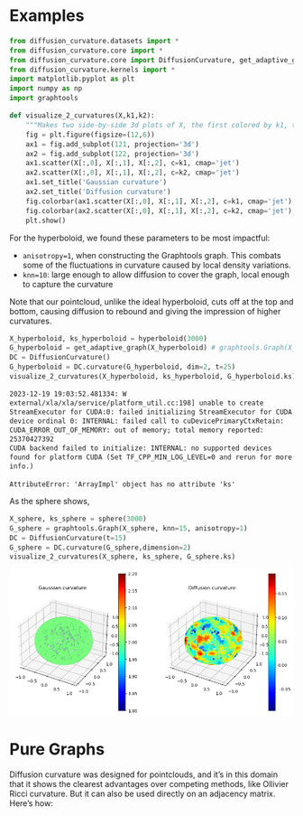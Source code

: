 # Examples

<!-- WARNING: THIS FILE WAS AUTOGENERATED! DO NOT EDIT! -->

``` python
from diffusion_curvature.datasets import *
from diffusion_curvature.core import *
from diffusion_curvature.core import DiffusionCurvature, get_adaptive_graph
from diffusion_curvature.kernels import *
import matplotlib.pyplot as plt
import numpy as np
import graphtools
```

``` python
def visualize_2_curvatures(X,k1,k2):
    """Makes two side-by-side 3d plots of X, the first colored by k1, the second by k2. A colorbar accompanies each."""
    fig = plt.figure(figsize=(12,6))
    ax1 = fig.add_subplot(121, projection='3d')
    ax2 = fig.add_subplot(122, projection='3d')
    ax1.scatter(X[:,0], X[:,1], X[:,2], c=k1, cmap='jet')
    ax2.scatter(X[:,0], X[:,1], X[:,2], c=k2, cmap='jet')
    ax1.set_title('Gaussian curvature')
    ax2.set_title('Diffusion curvature')
    fig.colorbar(ax1.scatter(X[:,0], X[:,1], X[:,2], c=k1, cmap='jet'), ax=ax1)
    fig.colorbar(ax2.scatter(X[:,0], X[:,1], X[:,2], c=k2, cmap='jet'), ax=ax2)
    plt.show()
```

For the hyperboloid, we found these parameters to be most impactful:

- `anisotropy=1`, when constructing the Graphtools graph. This combats
  some of the fluctuations in curvature caused by local density
  variations.
- `knn=10`: large enough to allow diffusion to cover the graph, local
  enough to capture the curvature

Note that our pointcloud, unlike the ideal hyperboloid, cuts off at the
top and bottom, causing diffusion to rebound and giving the impression
of higher curvatures.

``` python
X_hyperboloid, ks_hyperboloid = hyperboloid(3000)
G_hyperboloid = get_adaptive_graph(X_hyperboloid) # graphtools.Graph(X_hyperboloid, knn=10, anisotropy=1)
DC = DiffusionCurvature()
G_hyperboloid = DC.curvature(G_hyperboloid, dim=2, t=25)
visualize_2_curvatures(X_hyperboloid, ks_hyperboloid, G_hyperboloid.ks)
```

    2023-12-19 19:03:52.481334: W external/xla/xla/service/platform_util.cc:198] unable to create StreamExecutor for CUDA:0: failed initializing StreamExecutor for CUDA device ordinal 0: INTERNAL: failed call to cuDevicePrimaryCtxRetain: CUDA_ERROR_OUT_OF_MEMORY: out of memory; total memory reported: 25370427392
    CUDA backend failed to initialize: INTERNAL: no supported devices found for platform CUDA (Set TF_CPP_MIN_LOG_LEVEL=0 and rerun for more info.)

    AttributeError: 'ArrayImpl' object has no attribute 'ks'

As the sphere shows,

``` python
X_sphere, ks_sphere = sphere(3000)
G_sphere = graphtools.Graph(X_sphere, knn=15, anisotropy=1)
DC = DiffusionCurvature(t=15)
G_sphere = DC.curvature(G_sphere,dimension=2)
visualize_2_curvatures(X_sphere, ks_sphere, G_sphere.ks)
```

![](Examples_files/figure-commonmark/cell-5-output-1.png)

# Pure Graphs

Diffusion curvature was designed for pointclouds, and it’s in this
domain that it shows the clearest advantages over competing methods,
like Ollivier Ricci curvature. But it can also be used directly on an
adjacency matrix. Here’s how:
